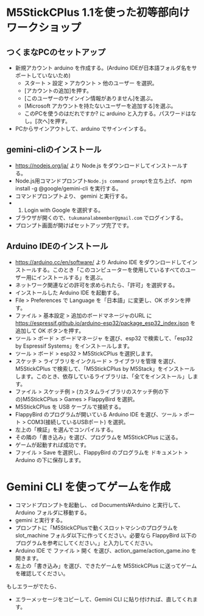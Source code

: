 # M5StickCPlus 1.1を使った初等部向けワークショップ

## つくまなPCのセットアップ

- 新規アカウント arduino を作成する。(Arduino IDEが日本語フォルダ名をサポートしていないため)
  - スタート > 設定 > アカウント > 他のユーザー を選択。
  - [アカウントの追加]を押す。
  - [このユーザーのサインイン情報がありません]を選ぶ。
  - [Microsoft アカウントを持たないユーザーを追加する]を選ぶ。
  - このPCを使うのはだれですか? に arduino と入力する。パスワードはなし。[次へ]を押す。
- PCからサインアウトして、arduino でサインインする。

## gemini-cliのインストール

- https://nodejs.org/ja/ より Node.js をダウンロードしてインストールする。
- Node.js用コマンドプロンプト`Node.js command prompt`を立ち上げ、 npm install -g @google/gemini-cli を実行する。
- コマンドプロンプトより、 gemini と実行する。
- 1. Login with Google を選択する。
- ブラウザが開くので、`tukumanalabmember@gmail.com` でログインする。
- プロンプト画面が開けばセットアップ完了です。

## Arduino IDEのインストール

- https://arduino.cc/en/software/ より Arduino IDE をダウンロードしてインストールする。このとき「このコンピューターを使用しているすべてのユーザー用にインストールする」を選ぶ。
- ネットワーク関連などの許可を求められたら、「許可」を選択する。
- インストールした Arduino IDE を起動する。
- File > Preferences で Language を「日本語」に変更し、OK ボタンを押す。
- ファイル > 基本設定 > 追加のボードマネージャのURL に https://espressif.github.io/arduino-esp32/package_esp32_index.json を追加して OK ボタンを押す。
- ツール > ボード > ボードマネージャ を選び、esp32 で検索して、「esp32 by Espressif Systems」をインストールします。
- ツール > ボード > esp32 > M5StickCPlus を選択します。
- スケッチ > ライブラリをインクルード > ライブラリを管理 を選び、M5StickCPlus で検索して、「M5StickCPlus by M5Stack」をインストールします。このとき、依存しているライブラリは、「全てをインストール」します。
- ファイル > スケッチ例 > (カスタムライブラリのスケッチ例の下の)M5StickCPlus > Games > FlappyBird を選択。
- M5StickCPlus を USB ケーブルで接続する。
- FlappyBird のプログラムが開いている Arduino IDE を選び、ツール > ポート > COM3(接続しているUSBポート) を選択。
- 左上の「検証」を選んでコンパイルする。
- その隣の「書き込み」を選び、プログラムを M5StickCPlus に送る。
- ゲームが起動すれば成功です。
- ファイル > Save を選択し、FlappyBird のブログラムを ドキュメント > Arduino の下に保存します。

# Gemini CLI を使ってゲームを作成

- コマンドプロンプトを起動し、 cd Documents¥Arduino と実行して、Arduino フォルダに移動する。
- gemini と実行する。
- プロンプトに「M5StickCPlusで動くスロットマシンのプログラムを slot_machine フォルダ以下に作ってください。必要なら FlappyBird 以下のプログラムを参考にしてください。」と入力してください。
- Arduino IDE で ファイル > 開く を選び、action_game/action_game.ino を開きます。
- 左上の「書き込み」を選び、できたゲームを M5StickCPlus に送ってゲームを確認してください。

もしエラーがでたら、
- エラーメッセージをコピーして、Gemini CLI に貼り付ければ、直してくれます。
